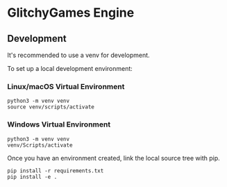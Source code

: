 # GlitchyGames Engine

## Development

It's recommended to use a venv for development.

To set up a local development environment:

### Linux/macOS Virtual Environment

```
python3 -m venv venv
source venv/scripts/activate
```

### Windows Virtual Environment

```
python3 -m venv venv
venv/Scripts/activate
```

Once you have an environment created, link the local source tree with pip.

```
pip install -r requirements.txt
pip install -e .
```
